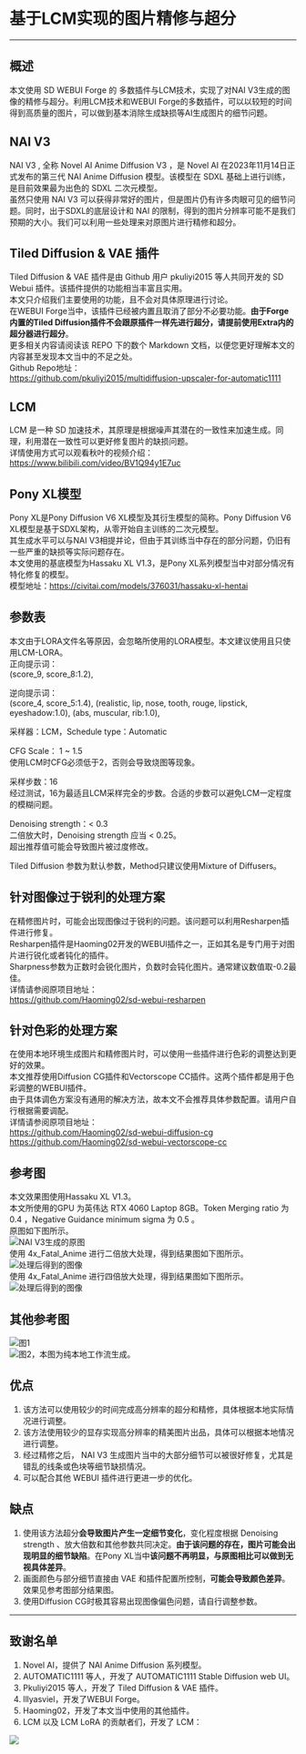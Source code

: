 # 基于LCM实现的图片精修与超分
***
## 概述
本文使用 SD WEBUI Forge 的 多数插件与LCM技术，实现了对NAI V3生成的图像的精修与超分。利用LCM技术和WEBUI Forge的多数插件，可以以较短的时间得到高质量的图片，可以做到基本消除生成缺损等AI生成图片的细节问题。  

## NAI V3
NAI V3 , 全称 Novel AI Anime Diffusion V3 ，是 Novel AI 在2023年11月14日正式发布的第三代 NAI Anime Diffusion 模型。该模型在 SDXL 基础上进行训练，是目前效果最为出色的 SDXL 二次元模型。  
虽然只使用 NAI V3 可以获得非常好的图片，但是图片仍有许多肉眼可见的细节问题。同时，出于SDXL的底层设计和 NAI 的限制，得到的图片分辨率可能不是我们预期的大小。我们可以利用一些处理来对原图片进行精修和超分。  

## Tiled Diffusion & VAE 插件
Tiled Diffusion & VAE 插件是由 Github 用户 pkuliyi2015 等人共同开发的 SD Webui 插件。该插件提供的功能相当丰富且实用。  
本文只介绍我们主要使用的功能，且不会对具体原理进行讨论。  
在WEBUI Forge当中，该插件已经被内置且取消了部分不必要功能。**由于Forge内置的Tiled Diffusion插件不会跟原插件一样先进行超分，请提前使用Extra内的超分器进行超分**。  
更多相关内容请阅读该 REPO 下的数个 Markdown 文档，以便您更好理解本文的内容甚至发现本文当中的不足之处。  
Github Repo地址：  
https://github.com/pkuliyi2015/multidiffusion-upscaler-for-automatic1111  

## LCM
LCM 是一种 SD 加速技术，其原理是根据噪声其潜在的一致性来加速生成。同理，利用潜在一致性可以更好修复图片的缺损问题。    
详情使用方式可以观看秋叶的视频介绍：  
https://www.bilibili.com/video/BV1Q94y1E7uc

## Pony XL模型  
Pony XL是Pony Diffusion V6 XL模型及其衍生模型的简称。Pony Diffusion V6 XL模型是基于SDXL架构，从零开始自主训练的二次元模型。  
其生成水平可以与NAI V3相提并论，但由于其训练当中存在的部分问题，仍旧有一些严重的缺损等实际问题存在。  
本文使用的基底模型为Hassaku XL V1.3，是Pony XL系列模型当中对部分情况有特化修复的模型。  
模型地址：https://civitai.com/models/376031/hassaku-xl-hentai  

## 参数表  
本文由于LORA文件名等原因，会忽略所使用的LORA模型。本文建议使用且只使用LCM-LORA。  
正向提示词：  
(score_9, score_8:1.2),    

逆向提示词：  
(score_4, score_5:1.4), (realistic, lip, nose, tooth, rouge, lipstick, eyeshadow:1.0), (abs, muscular, rib:1.0),  

采样器：LCM，Schedule type：Automatic

CFG Scale： 1 ~ 1.5  
使用LCM时CFG必须低于2，否则会导致烧图等现象。  

采样步数：16  
经过测试，16为最适且LCM采样完全的步数。合适的步数可以避免LCM一定程度的模糊问题。  

Denoising strength：< 0.3  
二倍放大时，Denoising strength 应当 < 0.25。  
超出推荐值可能会导致图片被过度修改。   

Tiled Diffusion 参数为默认参数，Method只建议使用Mixture of Diffusers。  

## 针对图像过于锐利的处理方案  
在精修图片时，可能会出现图像过于锐利的问题。该问题可以利用Resharpen插件进行修复。  
Resharpen插件是Haoming02开发的WEBUI插件之一，正如其名是专门用于对图片进行锐化或者钝化的插件。  
Sharpness参数为正数时会锐化图片，负数时会钝化图片。通常建议数值取-0.2最佳。  
详情请参阅原项目地址：  
https://github.com/Haoming02/sd-webui-resharpen  

## 针对色彩的处理方案  
在使用本地环境生成图片和精修图片时，可以使用一些插件进行色彩的调整达到更好的效果。  
本文推荐使用Diffusion CG插件和Vectorscope CC插件。这两个插件都是用于色彩调整的WEBUI插件。  
由于具体调色方案没有通用的解决方法，故本文不会推荐具体参数配置。请用户自行根据需要调配。  
详情请参阅原项目地址：  
https://github.com/Haoming02/sd-webui-diffusion-cg  
https://github.com/Haoming02/sd-webui-vectorscope-cc  

## 参考图
本文效果图使用Hassaku XL V1.3。   
本文所使用的GPU 为英伟达 RTX 4060 Laptop 8GB。Token Merging ratio 为 0.4 ，Negative Guidance minimum sigma 为 0.5 。  
原图如下图所示。  
![NAI V3生成的原图](./imgs/results/original.png)  
使用 4x_Fatal_Anime 进行二倍放大处理，得到结果图如下图所示。  
![处理后得到的图像](./imgs/results/2x_upscale.png)  
使用 4x_Fatal_Anime 进行四倍放大处理，得到结果图如下图所示。  
![处理后得到的图像](./imgs/results/4x_upscale.png)  

## 其他参考图
![图1](./imgs/other_results/00009-2411998185.png)  
![图2，本图为纯本地工作流生成。](./imgs/other_results/00019-4167040479.png)  

## 优点
1. 该方法可以使用较少的时间完成高分辨率的超分和精修，具体根据本地实际情况进行调整。  
2. 该方法使用较少的显存实现高分辨率的精美图片出品，具体可以根据本地情况进行调整。  
3. 经过精修之后， NAI V3 生成图片当中的大部分细节可以被很好修复，尤其是错乱的线条或色块等细节缺损情况。  
4. 可以配合其他 WEBUI 插件进行更进一步的优化。  

## 缺点
1. 使用该方法超分**会导致图片产生一定细节变化**，变化程度根据 Denoising strength 、放大倍数和其他参数共同决定。**由于该问题的存在，图片可能会出现明显的细节缺陷**。在Pony XL当中**该问题不再明显，与原图相比可以做到无视具体差异**。    
2. 画面颜色与部分细节直接由 VAE 和插件配置所控制，**可能会导致颜色差异**。效果见参考图部分结果图。  
3. 使用Diffusion CG时极其容易出现图像偏色问题，请自行调整参数。    
***  
## 致谢名单
1. Novel AI，提供了 NAI Anime Diffusion 系列模型。
2. AUTOMATIC1111 等人，开发了 AUTOMATIC1111 Stable Diffusion web UI。  
3. Pkuliyi2015 等人，开发了 Tiled Diffusion & VAE 插件。
4. lllyasviel，开发了WEBUI Forge。
5. Haoming02，开发了本文当中使用的其他插件。  
6. LCM 以及 LCM LoRA 的贡献者们，开发了 LCM：  
<a href="https://github.com/luosiallen/latent-consistency-model/graphs/contributors">
  <img src="https://contrib.rocks/image?repo=luosiallen/latent-consistency-model" />
</a>  
